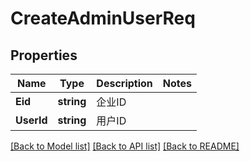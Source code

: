 # CreateAdminUserReq

## Properties

Name | Type | Description | Notes
------------ | ------------- | ------------- | -------------
**Eid** | **string** | 企业ID | 
**UserId** | **string** | 用户ID | 

[[Back to Model list]](../README.md#documentation-for-models) [[Back to API list]](../README.md#documentation-for-api-endpoints) [[Back to README]](../README.md)


